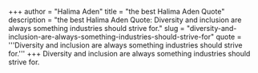 +++
author = "Halima Aden"
title = "the best Halima Aden Quote"
description = "the best Halima Aden Quote: Diversity and inclusion are always something industries should strive for."
slug = "diversity-and-inclusion-are-always-something-industries-should-strive-for"
quote = '''Diversity and inclusion are always something industries should strive for.'''
+++
Diversity and inclusion are always something industries should strive for.
